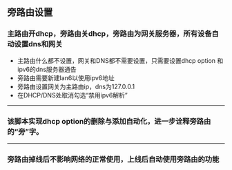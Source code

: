 ## 旁路由设置

### 主路由开dhcp，旁路由关dhcp，旁路由为网关服务器，所有设备自动设置dns和网关
* 主路由什么都不设置，网关和DNS都不需要设置，只需要设置dhcp option 和 ipv6的dns服务器通告
* 旁路由需要新建lan6以使用ipv6地址
* 旁路由设置网关为主路由ip，dns为127.0.0.1
* 在DHCP/DNS处取消勾选“禁用ipv6解析”
---------
### 该脚本实现dhcp option的删除与添加自动化，进一步诠释旁路由的“旁”字。
--------
### 旁路由掉线后不影响网络的正常使用，上线后自动使用旁路由的功能
